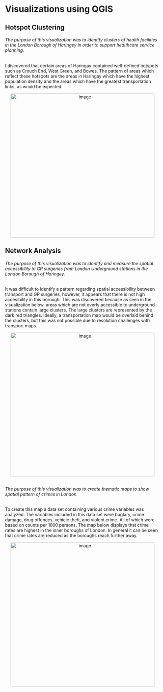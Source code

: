 # Visualizations using QGIS

## Hotspot Clustering
###### The purpose of this visualization was to identify clusters of health facilities in the London Borough of Haringey in order to support healthcare service planning.

I discovered that certain areas of Haringay contained well-defined hotspots such as Crouch End, West Green, and Bowes. The pattern of areas which reflect these hotspots are the areas in Haringay which have the highest population density and the areas which have the greatest transportation links, as would be expected. 

<p align="center"><img width="468" alt="image" src="https://user-images.githubusercontent.com/77642758/188872841-bd56667f-738b-4b18-bc11-60b701f7b3d8.png"></p>

## Network Analysis
###### The purpose of this visualization was to identify and measure the spatial accessibility to GP surgeries from London Underground stations in the London Borough of Haringey.

It was difficult to identify a pattern regarding spatial accessibility between transport and GP surgeries, however, it appears that there is not high accesibility in this borough. This was discovered because as seen in the visualization below, areas which are not overly accessible to underground stations contain large clusters. The large clusters are represented by the dark red triangles. Ideally, a transportation map would be overlaid behind the clusters, but this was not possible due to resolution challenges with transport maps.  

<p align="center"><img width="468" alt="image" src="https://user-images.githubusercontent.com/77642758/188873977-3e3dce87-cafb-4c32-847d-4db1d7ec6b45.png"></p>

##
###### The purpose of this visualization was to create thematic maps to show spatial pattern of crimes in London.

To create this map a data set containing various crime variables was analyzed. The variables included in this data set were buglary, crime damage, drug offences, vehicle theft, and violent crime. All of which were based on counts per 1000 persons. The map below displays that crime rates are highest in the inner boroughs of London. In general it can be seen that crime rates are reduced as the boroughs reach further away. 


<p align="center"><img width="468" alt="image" src="https://user-images.githubusercontent.com/77642758/188876290-d3e3caca-4c19-4765-9678-37b106f4ff86.png"></p>



